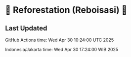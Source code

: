 
# 🌳 Reforestation (Reboisasi) 🌲

## Last Updated

GitHub Actions time: Wed Apr 30 10:24:00 UTC 2025

Indonesia/Jakarta time: Wed Apr 30 17:24:00 WIB 2025
